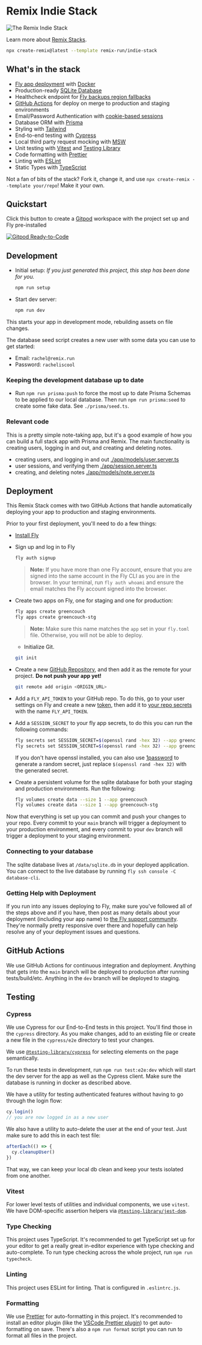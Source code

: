 # Remix Indie Stack

![The Remix Indie Stack](https://repository-images.githubusercontent.com/465928257/a241fa49-bd4d-485a-a2a5-5cb8e4ee0abf)

Learn more about [Remix Stacks](https://remix.run/stacks).

```sh
npx create-remix@latest --template remix-run/indie-stack
```

## What's in the stack

- [Fly app deployment](https://fly.io) with [Docker](https://www.docker.com/)
- Production-ready [SQLite Database](https://sqlite.org)
- Healthcheck endpoint for [Fly backups region fallbacks](https://fly.io/docs/reference/configuration/#services-http_checks)
- [GitHub Actions](https://github.com/features/actions) for deploy on merge to production and staging environments
- Email/Password Authentication with [cookie-based sessions](https://remix.run/docs/en/v1/api/remix#createcookiesessionstorage)
- Database ORM with [Prisma](https://prisma.io)
- Styling with [Tailwind](https://tailwindcss.com/)
- End-to-end testing with [Cypress](https://cypress.io)
- Local third party request mocking with [MSW](https://mswjs.io)
- Unit testing with [Vitest](https://vitest.dev) and [Testing Library](https://testing-library.com)
- Code formatting with [Prettier](https://prettier.io)
- Linting with [ESLint](https://eslint.org)
- Static Types with [TypeScript](https://typescriptlang.org)

Not a fan of bits of the stack? Fork it, change it, and use
`npx create-remix --template your/repo`! Make it your own.

## Quickstart

Click this button to create a [Gitpod](https://gitpod.io) workspace with the project set
up and Fly pre-installed

[![Gitpod Ready-to-Code](https://img.shields.io/badge/Gitpod-Ready--to--Code-blue?logo=gitpod)](https://gitpod.io/from-referrer/)

## Development

- Initial setup: _If you just generated this project, this step has been done for you._

  ```sh
  npm run setup
  ```

- Start dev server:

  ```sh
  npm run dev
  ```

This starts your app in development mode, rebuilding assets on file changes.

The database seed script creates a new user with some data you can use to get started:

- Email: `rachel@remix.run`
- Password: `racheliscool`

### Keeping the development database up to date

- Run `npm run prisma:push` to force the most up to date Prisma Schemas to be applied
  to our local database. Then run `npm run prisma:seed` to create some fake data. See
  `./prisma/seed.ts`.

### Relevant code

This is a pretty simple note-taking app, but it's a good example of how you can build
a full stack app with Prisma and Remix. The main functionality is creating users,
logging in and out, and creating and deleting notes.

- creating users, and logging in and out [./app/models/user.server.ts](./app/models/user.server.ts)
- user sessions, and verifying them [./app/session.server.ts](./app/session.server.ts)
- creating, and deleting notes [./app/models/note.server.ts](./app/models/note.server.ts)

## Deployment

This Remix Stack comes with two GitHub Actions that handle automatically deploying your
app to production and staging environments.

Prior to your first deployment, you'll need to do a few things:

- [Install Fly](https://fly.io/docs/getting-started/installing-flyctl/)

- Sign up and log in to Fly

  ```sh
  fly auth signup
  ```

  > **Note:** If you have more than one Fly account, ensure that you are signed into
  > the same account in the Fly CLI as you are in the browser. In your terminal, run
  > `fly auth whoami` and ensure the email matches the Fly account signed into the
  > browser.

- Create two apps on Fly, one for staging and one for production:

  ```sh
  fly apps create greencouch
  fly apps create greencouch-stg
  ```

  > **Note:** Make sure this name matches the `app` set in your `fly.toml` file.
  > Otherwise, you will not be able to deploy.

  - Initialize Git.

  ```sh
  git init
  ```

- Create a new [GitHub Repository](https://repo.new), and then add it as the remote
  for your project. **Do not push your app yet!**

  ```sh
  git remote add origin <ORIGIN_URL>
  ```

- Add a `FLY_API_TOKEN` to your GitHub repo. To do this, go to your user settings on
  Fly and create a new [token](https://web.fly.io/user/personal_access_tokens/new), then
  add it to [your repo secrets](https://docs.github.com/en/actions/security-guides/encrypted-secrets)
  with the name `FLY_API_TOKEN`.

- Add a `SESSION_SECRET` to your fly app secrets, to do this you can run the following commands:

  ```sh
  fly secrets set SESSION_SECRET=$(openssl rand -hex 32) --app greencouch
  fly secrets set SESSION_SECRET=$(openssl rand -hex 32) --app greencouch-stg
  ```

  If you don't have openssl installed, you can also use
  [1password](https://1password.com/password-generator/) to generate a random secret,
  just replace `$(openssl rand -hex 32)` with the generated secret.

- Create a persistent volume for the sqlite database for both your staging and
  production environments. Run the following:

  ```sh
  fly volumes create data --size 1 --app greencouch
  fly volumes create data --size 1 --app greencouch-stg
  ```

Now that everything is set up you can commit and push your changes to your repo. Every
commit to your `main` branch will trigger a deployment to your production environment,
and every commit to your `dev` branch will trigger a deployment to your staging
environment.

### Connecting to your database

The sqlite database lives at `/data/sqlite.db` in your deployed application. You can
connect to the live database by running `fly ssh console -C database-cli`.

### Getting Help with Deployment

If you run into any issues deploying to Fly, make sure you've followed all of the steps
above and if you have, then post as many details about your deployment (including your
app name) to [the Fly support community](https://community.fly.io). They're normally
pretty responsive over there and hopefully can help resolve any of your deployment
issues and questions.

## GitHub Actions

We use GitHub Actions for continuous integration and deployment. Anything that gets
into the `main` branch will be deployed to production after running tests/build/etc.
Anything in the `dev` branch will be deployed to staging.

## Testing

### Cypress

We use Cypress for our End-to-End tests in this project. You'll find those in the
`cypress` directory. As you make changes, add to an existing file or create a new file
in the `cypress/e2e` directory to test your changes.

We use [`@testing-library/cypress`](https://testing-library.com/cypress) for selecting
elements on the page semantically.

To run these tests in development, run `npm run test:e2e:dev` which will start the dev
server for the app as well as the Cypress client. Make sure the database is running in
docker as described above.

We have a utility for testing authenticated features without having to go through
the login flow:

```ts
cy.login()
// you are now logged in as a new user
```

We also have a utility to auto-delete the user at the end of your test. Just make sure
to add this in each test file:

```ts
afterEach(() => {
  cy.cleanupUser()
})
```

That way, we can keep your local db clean and keep your tests isolated from one another.

### Vitest

For lower level tests of utilities and individual components, we use `vitest`. We have
DOM-specific assertion helpers via [`@testing-library/jest-dom`](https://testing-library.com/jest-dom).

### Type Checking

This project uses TypeScript. It's recommended to get TypeScript set up for your editor
to get a really great in-editor experience with type checking and auto-complete. To run
type checking across the whole project, run `npm run typecheck`.

### Linting

This project uses ESLint for linting. That is configured in `.eslintrc.js`.

### Formatting

We use [Prettier](https://prettier.io/) for auto-formatting in this project. It's
recommended to install an editor plugin (like the [VSCode Prettier plugin](https://marketplace.visualstudio.com/items?itemName=esbenp.prettier-vscode)) to get auto-formatting on save. There's also a `npm run format`
script you can run to format all files in the project.

